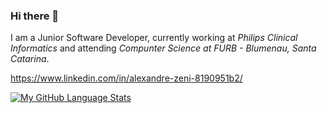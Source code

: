 ### Hi there 👋

<!--
**zenialexandre/zenialexandre** is a ✨ _special_ ✨ repository because its `README.md` (this file) appears on your GitHub profile.

Here are some ideas to get you started:

- 🔭 I’m currently working on ...
- 🌱 I’m currently learning ...
- 👯 I’m looking to collaborate on ...
- 🤔 I’m looking for help with ...
- 💬 Ask me about ...
- 📫 How to reach me: ...
- 😄 Pronouns: ...
- ⚡ Fun fact: ...
-->

I am a Junior Software Developer, currently working at <i>Philips Clinical Informatics</i> and attending <i>Compunter Science at FURB - Blumenau, Santa Catarina</i>.

https://www.linkedin.com/in/alexandre-zeni-8190951b2/

[![My GitHub Language Stats](https://github-readme-stats.vercel.app/api/top-langs/?username=azeni&langs_count=5&theme=tokyonight)]()
